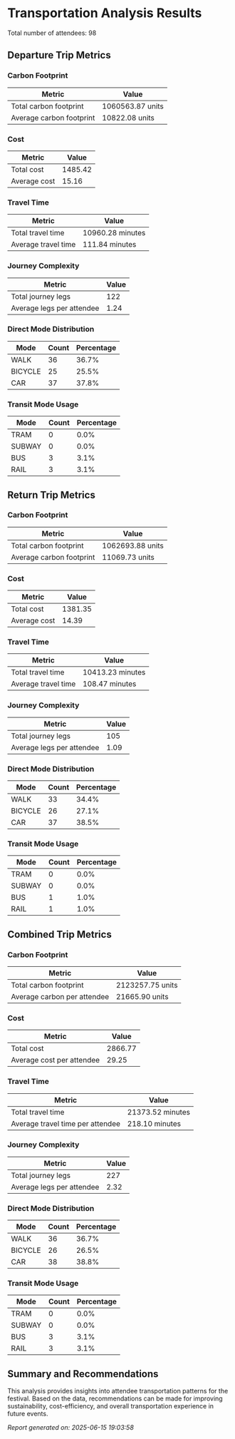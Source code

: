 # Transportation Analysis Results

Total number of attendees: 98

## Departure Trip Metrics

### Carbon Footprint

| Metric | Value |
|--------|-------|
| Total carbon footprint | 1060563.87 units |
| Average carbon footprint | 10822.08 units |

### Cost

| Metric | Value |
|--------|-------|
| Total cost | 1485.42 |
| Average cost | 15.16 |

### Travel Time

| Metric | Value |
|--------|-------|
| Total travel time | 10960.28 minutes |
| Average travel time | 111.84 minutes |

### Journey Complexity

| Metric | Value |
|--------|-------|
| Total journey legs | 122 |
| Average legs per attendee | 1.24 |

### Direct Mode Distribution

| Mode | Count | Percentage |
|------|-------|------------|
| WALK | 36 | 36.7% |
| BICYCLE | 25 | 25.5% |
| CAR | 37 | 37.8% |

### Transit Mode Usage

| Mode | Count | Percentage |
|------|-------|------------|
| TRAM | 0 | 0.0% |
| SUBWAY | 0 | 0.0% |
| BUS | 3 | 3.1% |
| RAIL | 3 | 3.1% |

## Return Trip Metrics

### Carbon Footprint

| Metric | Value |
|--------|-------|
| Total carbon footprint | 1062693.88 units |
| Average carbon footprint | 11069.73 units |

### Cost

| Metric | Value |
|--------|-------|
| Total cost | 1381.35 |
| Average cost | 14.39 |

### Travel Time

| Metric | Value |
|--------|-------|
| Total travel time | 10413.23 minutes |
| Average travel time | 108.47 minutes |

### Journey Complexity

| Metric | Value |
|--------|-------|
| Total journey legs | 105 |
| Average legs per attendee | 1.09 |

### Direct Mode Distribution

| Mode | Count | Percentage |
|------|-------|------------|
| WALK | 33 | 34.4% |
| BICYCLE | 26 | 27.1% |
| CAR | 37 | 38.5% |

### Transit Mode Usage

| Mode | Count | Percentage |
|------|-------|------------|
| TRAM | 0 | 0.0% |
| SUBWAY | 0 | 0.0% |
| BUS | 1 | 1.0% |
| RAIL | 1 | 1.0% |

## Combined Trip Metrics

### Carbon Footprint

| Metric | Value |
|--------|-------|
| Total carbon footprint | 2123257.75 units |
| Average carbon per attendee | 21665.90 units |

### Cost

| Metric | Value |
|--------|-------|
| Total cost | 2866.77 |
| Average cost per attendee | 29.25 |

### Travel Time

| Metric | Value |
|--------|-------|
| Total travel time | 21373.52 minutes |
| Average travel time per attendee | 218.10 minutes |

### Journey Complexity

| Metric | Value |
|--------|-------|
| Total journey legs | 227 |
| Average legs per attendee | 2.32 |

### Direct Mode Distribution

| Mode | Count | Percentage |
|------|-------|------------|
| WALK | 36 | 36.7% |
| BICYCLE | 26 | 26.5% |
| CAR | 38 | 38.8% |

### Transit Mode Usage

| Mode | Count | Percentage |
|------|-------|------------|
| TRAM | 0 | 0.0% |
| SUBWAY | 0 | 0.0% |
| BUS | 3 | 3.1% |
| RAIL | 3 | 3.1% |

## Summary and Recommendations

This analysis provides insights into attendee transportation patterns for the festival. Based on the data, recommendations can be made for improving sustainability, cost-efficiency, and overall transportation experience in future events.

*Report generated on: 2025-06-15 19:03:58*

